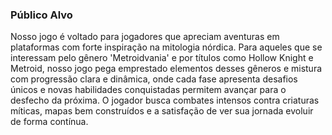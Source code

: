 ### Público Alvo
Nosso jogo é voltado para jogadores que apreciam aventuras em plataformas com forte inspiração na mitologia nórdica. Para aqueles que se interessam pelo gênero 'Metroidvania' e por títulos como Hollow Knight e Metroid, nosso jogo pega emprestado elementos desses gêneros e mistura com progressão clara e dinâmica, onde cada fase apresenta desafios únicos e novas habilidades conquistadas permitem avançar para o desfecho da próxima. O jogador busca combates intensos contra criaturas míticas, mapas bem construídos e a satisfação de ver sua jornada evoluir de forma contínua.
